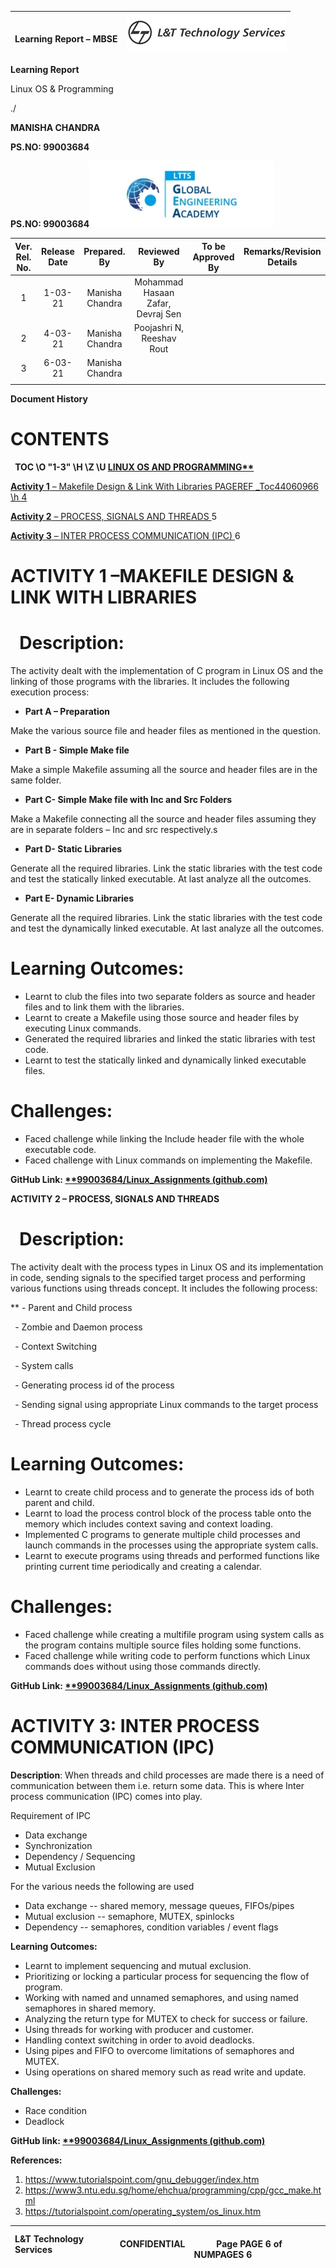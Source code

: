 ﻿

|<br>Learning Report – MBSE |![F:\SQA\_Credentials\IES\_to\_TS\_transformation\lnt ts\_logo.jpg](Aspose.Words.48728c5a-b9a6-4428-a8f8-d30f6d21158d.001.jpeg)|
| :- | :- |


**Learning Report** 

Linux OS & Programming 





./

**MANISHA CHANDRA**

**PS.NO: 99003684**

**PS.NO: 99003684**![C:\Users\40009886\AppData\Local\Microsoft\Windows\INetCache\Content.Word\GEA\_mnemonic\_A.JPG](Aspose.Words.48728c5a-b9a6-4428-a8f8-d30f6d21158d.005.jpeg)

|**Ver. Rel. No.**|**Release Date**|**Prepared. By** |**Reviewed By** |**To be Approved By** |**Remarks/Revision Details**|
| :-: | :-: | :-: | :-: | :-: | :-: |
|1|1-03-21|Manisha Chandra|Mohammad Hasaan Zafar, Devraj Sen|||
|2|4-03-21|Manisha Chandra|Poojashri N, Reeshav Rout|||
|3|6-03-21|Manisha Chandra||||
|||||||

**Document History**



# **CONTENTS**


` `**TOC \O "1-3" \H \Z \U [LINUX OS AND PROGRAMMING**	](#_TOC44060965)**

[**Activity 1** – Makefile Design & Link With Libraries	 PAGEREF _Toc44060966 \h 4](#_Toc44060966)

[**Activity 2** – PROCESS, SIGNALS AND THREADS	](#_Toc44060967)5

[**Activity 3** – INTER PROCESS COMMUNICATION (IPC)	](#_Toc44060968)6


#

# **ACTIVITY 1 –MAKEFILE DESIGN & LINK WITH LIBRARIES**
# ` `**Description:**
The activity dealt with the implementation of C program in Linux OS and the linking of those programs with the libraries. It includes the following execution process: 

- **Part A – Preparation**

Make the various source file and header files as mentioned in the question. 

- **Part B - Simple Make file**

Make a simple Makefile assuming all the source and header files are in the same folder.

- **Part C- Simple Make file with Inc and Src Folders**

Make a Makefile connecting all the source and header files assuming they are in separate folders – Inc and src respectively.s

- **Part D- Static Libraries**  

Generate all the required libraries. Link the static libraries with the test code and test the statically linked executable. At last analyze all the outcomes.

- **Part E- Dynamic Libraries**

Generate all the required libraries. Link the static libraries with the test code and test the dynamically linked executable. At last analyze all the outcomes.
# **Learning Outcomes:** 
- Learnt to club the files into two separate folders as source and header files and to link them with the libraries.
- Learnt to create a Makefile using those source and header files by executing Linux commands.
- Generated the required libraries and linked the static libraries with test code.
- Learnt to test the statically linked and dynamically linked executable files.
# **Challenges:**

- Faced challenge while linking the Include header file with the whole executable code.
- Faced challenge with Linux commands on implementing the Makefile.


**GitHub Link: [**99003684/Linux_Assignments (github.com)](https://github.com/99003684/Linux_Assignments)**



**ACTIVITY 2 – PROCESS, SIGNALS AND THREADS**
# ` `**Description:**
The activity dealt with the process types in Linux OS and its implementation in code, sending signals to the specified target process and performing various functions using threads concept. It includes the following process:

** - Parent and Child process

` `- Zombie and Daemon process

` `- Context Switching

` `- System calls

` `- Generating process id of the process

` `- Sending signal using appropriate Linux commands to the target process

` `- Thread process cycle 
# **Learning Outcomes:** 

- Learnt to create child process and to generate the process ids of both parent and child.
- Learnt to load the process control block of the process table onto the memory which includes context saving and context loading.
- Implemented C programs to generate multiple child processes and launch commands in the processes using the appropriate system calls.
- Learnt to execute programs using threads and performed functions like printing current time periodically and creating a calendar.
# **Challenges:**

- Faced challenge while creating a multifile program using system calls as the program contains multiple source files holding some functions.
- Faced challenge while writing code to perform functions which Linux commands does without using those commands directly.



**GitHub Link: [**99003684/Linux_Assignments (github.com)](https://github.com/99003684/Linux_Assignments)**


# **ACTIVITY 3: INTER PROCESS COMMUNICATION (IPC)**


**Description**: When threads and child processes are made there is a need of communication between them i.e. return some data. This is where Inter process communication (IPC) comes into play.

Requirement of IPC 

- Data exchange 
- Synchronization 
- Dependency / Sequencing 
- Mutual Exclusion 

For the various needs the following are used

- Data exchange -- shared memory, message queues, FIFOs/pipes 
- Mutual exclusion -- semaphore, MUTEX, spinlocks 
- Dependency -- semaphores, condition variables / event flags 

**Learning Outcomes:** 

- Learnt to implement sequencing and mutual exclusion. 
- Prioritizing or locking a particular process for sequencing the flow of program.
- Working with named and unnamed semaphores, and using named semaphores in shared memory.
- Analyzing the return type for MUTEX to check for success or failure.
- Using threads for working with producer and customer.
- Handling context switching in order to avoid deadlocks.
- Using pipes and FIFO to overcome limitations of semaphores and MUTEX.
- Using operations on shared memory such as read write and update. 

**Challenges:** 

- Race condition
- Deadlock


**GitHub link: [**99003684/Linux_Assignments (github.com)](https://github.com/99003684/Linux_Assignments)**

**References:**

1. <https://www.tutorialspoint.com/gnu_debugger/index.htm>
1. <https://www3.ntu.edu.sg/home/ehchua/programming/cpp/gcc_make.html>
1. <https://tutorialspoint.com/operating_system/os_linux.htm>



|**L&T Technology Services** |**CONFIDENTIAL**|         <br>`     `**Page  PAGE 6 of  NUMPAGES  6**|
| :- | :- | :- |

